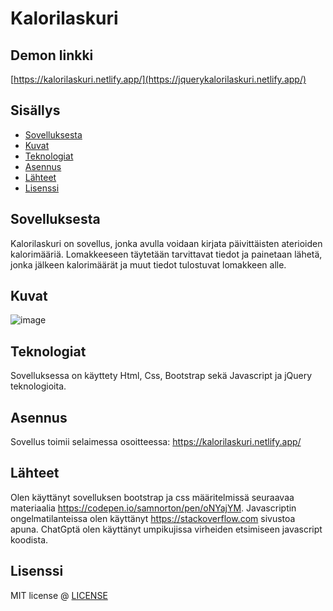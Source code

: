 # Kalorilaskuri


## Demon linkki
[https://kalorilaskuri.netlify.app/](https://jquerykalorilaskuri.netlify.app/)



## Sisällys

- [Sovelluksesta](#about-the-app)
- [Kuvat](#screenshots)
- [Teknologiat](#technologies)
- [Asennus](#setup)
- [Lähteet](#credits)
- [Lisenssi](#license)

## Sovelluksesta
Kalorilaskuri on sovellus, jonka avulla voidaan kirjata päivittäisten aterioiden kalorimääriä. Lomakkeeseen täytetään tarvittavat tiedot ja painetaan lähetä, jonka jälkeen 
kalorimäärät ja muut tiedot tulostuvat lomakkeen alle.

## Kuvat


![image](https://github.com/user-attachments/assets/2531eb4b-23ea-45ef-82d0-b70fc97afa97)




## Teknologiat
Sovelluksessa on käyttety Html, Css, Bootstrap sekä Javascript ja jQuery teknologioita.

## Asennus
Sovellus toimii selaimessa osoitteessa: https://kalorilaskuri.netlify.app/

## Lähteet
Olen käyttänyt sovelluksen bootstrap ja css määritelmissä seuraavaa materiaalia https://codepen.io/samnorton/pen/oNYajYM.
Javascriptin ongelmatilanteissa olen käyttänyt https://stackoverflow.com sivustoa apuna.
ChatGptä olen käyttänyt umpikujissa virheiden etsimiseen javascript koodista.

## Lisenssi

MIT license @ [LICENSE](LICENSE)
